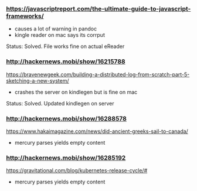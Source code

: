 ### https://javascriptreport.com/the-ultimate-guide-to-javascript-frameworks/
- causes a lot of warning in pandoc
- kingle reader on mac says its corrput

Status: Solved. File works fine on actual eReader

### http://hackernews.mobi/show/16215788
https://bravenewgeek.com/building-a-distributed-log-from-scratch-part-5-sketching-a-new-system/
- crashes the server on kindlegen but is fine on mac

Status: Solved. Updated kindlegen on server

### http://hackernews.mobi/show/16288578
https://www.hakaimagazine.com/news/did-ancient-greeks-sail-to-canada/
- mercury parses yields empty content

### http://hackernews.mobi/show/16285192
https://gravitational.com/blog/kubernetes-release-cycle/#
- mercury parses yields empty content
